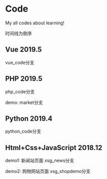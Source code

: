 # Code

My all codes about learning!

时间线为倒序

## Vue 2019.5

vue_code分支

## PHP 2019.5

php_code分支

demo: market分支

## Python 2019.4

python_code分支

## Html+Css+JavaScript 2018.12

demo1: 新闻站页面 xsg_news分支

demo2: 购物网站页面 xsg_shopdemo分支
